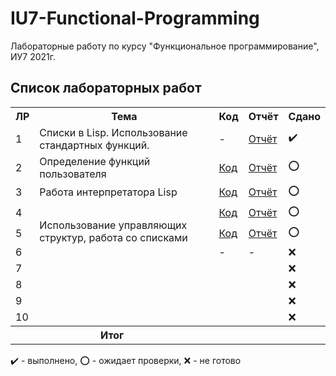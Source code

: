# IU7-Functional-Programming
Лабораторные работу по курсу "Функциональное программирование", ИУ7 2021г.

## Список лабораторных работ

<table>
   <tr>
   <tr>
      <th>ЛР</th>
      <th>Тема</th>
      <th>Код</th>
      <th>Отчёт</th>
      <th>Сдано</th>
   </tr>
   <tr>
      <td>1</td>
      <td>Списки в Lisp. Использование стандартных функций.</th>
      <td>-</td>
      <td><a href="https://github.com/SGCube/IU7-Functional-Programming/tree/main/lab_01/report.pdf">Отчёт</a></td>
      <td>✔️</td>
   </tr>
   <tr>
   <tr>
      <td>2</td>
      <td>Определение функций пользователя</th>
      <td><a href="https://github.com/SGCube/IU7-Functional-Programming/tree/main/lab_02/code.lsp">Код</a></td>
      <td><a href="https://github.com/SGCube/IU7-Functional-Programming/tree/main/lab_02/report.pdf">Отчёт</a></td>
      <td>⭕️</td>
   </tr>
   <tr>
   <tr>
      <td>3</td>
      <td>Работа интерпретатора Lisp</th>
      <td><a href="https://github.com/SGCube/IU7-Functional-Programming/tree/main/lab_03/code.lsp">Код</a></td>
      <td><a href="https://github.com/SGCube/IU7-Functional-Programming/tree/main/lab_03/report.pdf">Отчёт</a></td>
      <td>⭕️</td>
   </tr>
   <tr>
   <tr>
      <td>4</td>
      <td rowspan=6>Использование управляющих структур, работа со списками</td>
      <td><a href="https://github.com/SGCube/IU7-Functional-Programming/tree/main/lab_04/code.lsp">Код</a></td>
      <td><a href="https://github.com/SGCube/IU7-Functional-Programming/tree/main/lab_04/report.pdf">Отчёт</a></td>
      <td>⭕️</td>
   </tr>
   <tr>
   <tr>
      <td>5</td>
      <td><a href="https://github.com/SGCube/IU7-Functional-Programming/tree/main/lab_05/code.lsp">Код</a></td>
      <td><a href="https://github.com/SGCube/IU7-Functional-Programming/tree/main/lab_05/report.pdf">Отчёт</a></td>
      <td>⭕️</td>
   </tr>
   <tr>
   <tr>
      <td>6</td>
      <td>-</td>
      <td>-</td>
      <td>❌</td>
   </tr>
   <tr>
   <tr>   
      <td>7</td>
      <td></td>
      <td></td>
      <td></td>
      <td>❌</td>
   </tr>
   <tr>
   <tr>
      <td>8</td>
      <td></td>
      <td></td>
      <td></td>
      <td>❌</td>
   </tr>
   <tr>
   <tr>
      <td>9</td>
      <td></td>
      <td></td>
      <td></td>
      <td>❌</td>
   </tr>
   <tr>
   <tr>
      <td>10</td>
      <td></td>
      <td></td>
      <td></td>
      <td>❌</td>
   </tr>
   <tr>
      <th colspan = "2">Итог</th>
      <th colspan = "3"></th>
   </tr>
</table>

✔️ - выполнено, ⭕️ - ожидает проверки, ❌ - не готово
